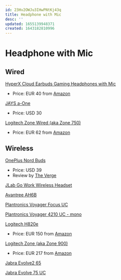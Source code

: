 ```yaml
---
id: 23Hv2OWJu3IHwPNtKj43q
title: Headphone with Mic
desc: ''
updated: 1655139948371
created: 1643182810996
---
```

# Headphone with Mic

## Wired

[HyperX Cloud Earbuds Gaming Headphones with Mic](https://www.hyperxgaming.com/en/headsets/hyperx-cloud-earbuds)
- Price: EUR 40 from [Amazon](https://www.amazon.fr/HyperX-Cloud-Earbuds-Casque-Nintendo/dp/B07GW283KL/?)

[JAYS a-One](https://jaysheadphones.se/collections/wired/products/a-one)
- Price: USD 30

[Logitech Zone Wired (aka Zone 750)](https://www.logitech.com/en-za/products/headsets/zone-wired-noise-canceling.html)
- Price: EUR 62 from [Amazon](https://www.amazon.fr/Logitech-anti-bruit-adaptateur-compatibilit%C3%A9-appareils/dp/B07W4DH596)

## Wireless

[OnePlus Nord Buds](https://www.oneplus.com/product/oneplus-nord-buds)
- Price: USD 39
- Review by [The Verge](https://www.theverge.com/23130957/oneplus-nord-buds-budget-earbuds-review)

[JLab Go Work Wireless Headset](https://www.amazon.com/dp/B09674F2X6?%2AVersion%2A=1&%2Aentries%2A=0#cm_cr_carousel_images_section)

[Avantree AH6B](https://www.amazon.fr/Avantree-D%C3%A9tachable-Ordinateur-conf%C3%A9rence-T%C3%A9l%C3%A9phones/dp/B07MQJVZTR?pscroll=1&wIndexMainSlot=40)

[Plantronics Voyager Focus UC](https://www.amazon.fr/dp/B08F8V6FPG)

[Plantronics Voyager 4210 UC - mono](https://www.amazon.fr/dp/B0813YNQ5B?psc=1)

[Logitech H820e](https://www.logitech.com/en-za/products/headsets/h820e-noise-cancelling.html)
- Price: EUR 150 from [Amazon](https://www.amazon.fr/Logitech-981-000517-Casque-double-oreillette/dp/B00CGX8Q46)

[Logitech Zone (aka Zone 900)](https://www.logitech.com/en-za/products/headsets/zone-wireless-bluetooth.981-000919.html)
- Price: EUR 217 from [Amazon](https://www.amazon.fr/Logitech-H800-Micro-casque-sans-981-000338/dp/B07W6HBPSX)

[Jabra Evolve2 65](https://www.amazon.fr/dp/B086M6XRNX)

[Jabra Evolve 75 UC](https://www.amazon.fr/Jabra-Evolve-Stereo-Binaural-Bandeau/dp/B07193VHR3)
